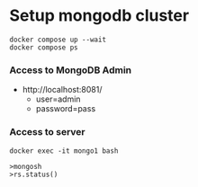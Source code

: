 # Setup mongodb cluster

```
docker compose up --wait
docker compose ps
```

### Access to MongoDB Admin
* http://localhost:8081/
  * user=admin
  * password=pass

### Access to server
```
docker exec -it mongo1 bash

>mongosh
>rs.status()
```